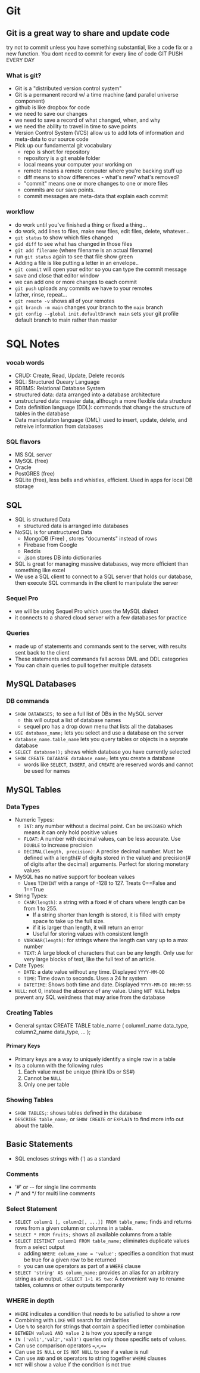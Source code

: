 # Git

## Git is a great way to share and update code
try not to commit unless you have something substantial, like a code fix or a new function. You dont need to commit for every line of code
GIT PUSH EVERY DAY

### What is git?
- Git is a "distributed version control system"
- Git is a permanent record w/ a time machine (and parallel universe component)
- github is like dropbox for code
- we need to save our changes
- we need to save a record of what changed, when, and why
- we need the ability to travel in time to save points
- Version Control System (VCS) allow us to add lots of information and meta-data to our source code
- Pick up our fundamental git vocabulary
    - repo is short for repository
    - repository is a git enable folder
    - local means your computer your working on
    - remote means a remote computer where you're backing stuff up
    - diff means to show differences - what's new? what's removed?
    - "commit" means one or more changes to one or more files
    - commits are our save points.
    - commit messages are meta-data that explain each commit

### workflow
- do work until you've finished a thing or fixed a thing...
- do work, add lines to files, make new files, edit files, delete, whatever...
- `git status` to show which files changed
- `gid diff` to see what has changed in those files
- `git add filename` (where filename is an actual filename)
- run `git status` again to see that file show green
- Adding a file is like putting a letter in an envelope..
- `git commit` will open your editor so you can type the commit message
- save and close that editor window
- we can add one or more changes to each commit
- `git push` uploads any commits we have to your remotes
- lather, rinse, repeat...
- `git remote -v` shows all of your remotes
- `git branch -m main` changes your branch to the `main` branch
- `git config --global init.defaultBranch main` sets your git profile default branch to main rather than master

# SQL Notes
### vocab words
- CRUD: Create, Read, Update, Delete records
- SQL: Structured Queary Language
- RDBMS: Relational Database System
- structured data: data arranged into a database architecture
- unstructured data: messier data, although a more flexible data structure
- Data definition language (DDL): commands that change the structure of tables in the database
- Data manipulation language (DML): used to insert, update, delete, and retreive information from databases
### SQL flavors
- MS SQL server
- MySQL (free)
- Oracle
- PostGRES (free)
- SQLite (free), less bells and whistles, efficient. Used in apps for local DB storage
## SQL
- SQL is structured Data
    - structured data is arranged into databases
- NoSQL is for unstructured Data
    - MongoDB (Free) , stores "documents" instead of rows
    - Firebase from Google
    - Reddis
    - .json stores DB into dictionaries 
- SQL is great for managing massive databases, way more efficient than something like excel 
- We use a SQL client to connect to a SQL server that holds our database, then execute SQL commands in the client to manipulate the server
### Sequel Pro
- we will be using Sequel Pro which uses the MySQL dialect
- it connects to a shared cloud server with a few databases for practice
### Queries
- made up of statements and commands sent to the server, with results sent back to the client
- These statements and commands fall across DML and DDL categories
- You can chain queries to pull together multiple datasets
## MySQL Databases
### DB commands
- `SHOW DATABASES;` to see a full list of DBs in the MySQL server
    - this will output a list of database names
    - sequel pro has a drop down menu that lists all the databases
- `USE database_name;` lets you select and use a database on the server
- `database_name.table_name` lets you query tables or objects in a seprate database
- `SELECT database();` shows which database you have currently selected
- `SHOW CREATE DATABASE database_name;` lets you create a database
    - words like `SELECT`, `INSERT`, and `CREATE` are reserved words and cannot be used for names
## MySQL Tables
### Data Types
- Numeric Types:
    - `INT`: any number without a decimal point. Can be `UNSIGNED` which means it can only hold positive values
    - `FLOAT`: A number with decimal values, can be less accurate. Use `DOUBLE` to increase precision
    - `DECIMAL(length, precision)`: A precise decimal number. Must be defined with a length(# of digits stored in the value) and precision(# of digits after the decimal) arguments. Perfect for storing monetary values
- MySQL has no native support for boolean values
    - Uses `TINYINT` with a range of -128 to 127. Treats 0==False and 1==True
- String Types:
    - `CHAR(length)`: a string with a fixed # of chars where length can be from 1 to 255. 
        - If a string shorter than length is stored, it is filled with empty space to take up the full size.
        - if it is larger than length, it will return an error
        - Useful for storing values with consistent length 
    - `VARCHAR(length)`: for strings where the length can vary up to a max number
    - `TEXT`: A large block of characters that can be any length. Only use for very large blocks of text, like the full text of an article.
- Date Types:
    - `DATE`: a date value without any time. Displayed `YYYY-MM-DD`
    - `TIME`: Time down to seconds. Uses a 24 hr system
    - `DATETIME`: Shows both time and date. Displayed `YYYY-MM-DD HH:MM:SS` 
- `NULL`: not 0, instead the absence of any value. Using `NOT NULL` helps prevent any SQL weirdness that may arise from the database

### Creating Tables
- General syntax
CREATE TABLE table_name (
    column1_name data_type,
    column2_name data_type,
    ...
);
#### Primary Keys
- Primary keys are a way to uniquely identify a single row in a table
- its a column with the following rules
    1. Each value must be unique (think IDs or SS#)
    2. Cannot be `NULL` 
    3. Only one per table
### Showing Tables
- `SHOW TABLES;`: shows tables defined in the database
- `DESCRIBE table_name;` or `SHOW CREATE` or `EXPLAIN` to find more info out about the table. 
## Basic Statements
- SQL encloses strings with (') as a standard
### Comments
- '#' or -- for single line comments 
- /* and */ for multi line comments
### Select Statement
- `SELECT column1 [, column2[, ...]] FROM table_name;` finds and returns rows from a given column or columns in a table. 
- `SELECT * FROM fruits;` shows all available columns from a table 
- `SELECT DISTINCT column1 FROM table_name;` eliminates duplicate values from a select output
    - adding `WHERE column_name = 'value';` specifies a condition that must be true for a given row to be returned
    - you can use operators as part of a `WHERE` clause
- `SELECT 'string' AS column_name;` provides an alias for an arbitrary string as an output.
-`SELECT 1+1 AS two`: A convenient way to rename tables, columns or other outputs temporarily 
### WHERE in depth
- `WHERE` indicates a condition that needs to be satisfied to show a row
- Combining with `LIKE` will search for similarities
- Use `%` to search for strings that contain a specified letter combination
- `BETWEEN value1 AND value 2` is how you specify a range 
-  `IN ('val1','val2','val3')` queries only those specific sets of values. 
- Can use comparison operators `=`,`<`,`<=`
- Can use `IS NULL` or `IS NOT NULL` to see if a value is null
- Can use `AND` and `OR` operators to string together `WHERE` clauses
- `NOT` will show a value if the condition is not true
